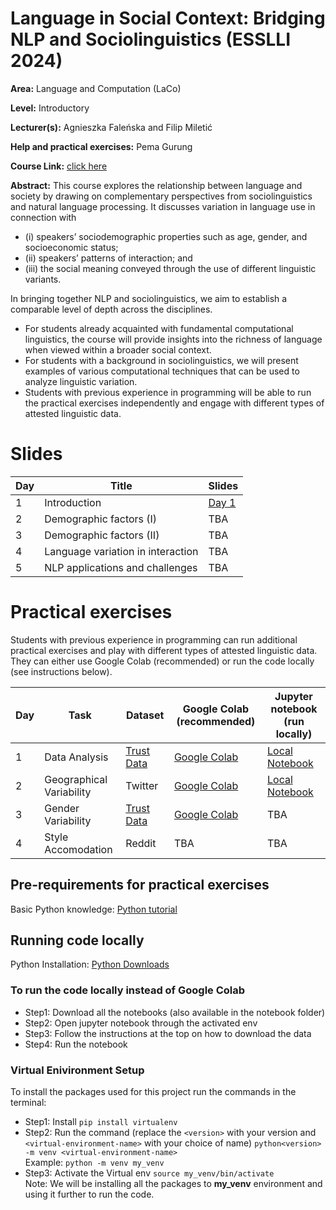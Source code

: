 # Language in Social Context: Bridging NLP and Sociolinguistics (ESSLLI 2024)

<b>Area:</b> Language and Computation (LaCo)

<b>Level:</b> Introductory

<b>Lecturer(s):</b> Agnieszka Faleńska and Filip Miletić

<b>Help and practical exercises:</b> Pema Gurung

<b>Course Link:</b> [click here](https://2024.esslli.eu/placeholder-programme/course-overview.html#10)

<b>Abstract:</b>
This course explores the relationship between language and society by drawing on complementary perspectives from sociolinguistics and natural language processing. It discusses variation in language use in connection with 
- (i) speakers’ sociodemographic properties such as age, gender, and socioeconomic status; 
- (ii) speakers’ patterns of interaction; and 
- (iii) the social meaning conveyed through the use of different linguistic variants. 

In bringing together NLP and sociolinguistics, we aim to establish a comparable level of depth across the disciplines. <br>
- For students already acquainted with fundamental computational linguistics, the course will provide insights into the richness of language when viewed within a broader social context.
- For students with a background in sociolinguistics, we will present examples of various computational techniques that can be used to analyze linguistic variation.
- Students with previous experience in programming will be able to run the practical exercises independently and engage with different types of attested linguistic data.

# Slides

| Day | Title                     | Slides | 
| -- | ------------------------ | ----------- |
|1| Introduction    | [Day 1](slides/day1.pdf) |
|2| Demographic factors (I) | TBA |
|3| Demographic factors (II) |  TBA |
|4| Language variation in interaction | TBA |
|5| NLP applications and challenges | TBA |

# Practical exercises

Students with previous experience in programming can run additional practical exercises and play with different types of attested linguistic data. They can either use Google Colab (recommended) or run the code locally (see instructions below).

| Day | Task                     | Dataset  | Google Colab (recommended)                                                                                                                                                                        |  Jupyter notebook  (run locally) |
| -- | ------------------------ | -----------  | --------------------------------------------------------------------------------------------------------------------------------------------------------------------------- | ----------------------------------- |
| 1  | Data Analysis | [Trust Data](https://github.com/MilaNLProc/translation_bias)      | [Google Colab](https://colab.research.google.com/drive/1ctMPBupu07Nr8UsP_WuJe7VFHjjocoWE?usp=sharing)     | [Local Notebook](notebooks/Trust_Data_Analysis.ipynb) |
|2| Geographical Variability | Twitter | [Google Colab](https://colab.research.google.com/drive/1Q9wdazDkoryDuld52ZzRk0UriyyjcjQH) | [Local Notebook](notebooks/TrustData_Gender.ipynb) |
|3| Gender Variability | [Trust Data](https://github.com/MilaNLProc/translation_bias) | [Google Colab](https://colab.research.google.com/drive/1I4sUJhfr06EgE99VFy3WK0VyeOOY5SyH?usp=sharing) | TBA |
|4| Style Accomodation| Reddit | TBA | TBA |

## Pre-requirements for practical exercises
Basic Python knowledge: [Python tutorial](https://www.tutorialspoint.com/python/index.htm) <br>

## Running code locally
Python Installation: [Python Downloads](https://www.python.org/downloads/)

### To run the code locally instead of Google Colab

- Step1: Download all the notebooks (also available in the notebook folder)
- Step2: Open jupyter notebook through the activated env
- Step3: Follow the instructions at the top on how to download the data
- Step4: Run the notebook
  
### Virtual Enivironment Setup
To install the packages used for this project run the commands in the terminal:
- Step1: Install  ``` pip install virtualenv ``` 
- Step2: Run the command (replace the ```<version>``` with your version and ```<virtual-environment-name>``` with your choice of name)
  ```python<version> -m venv <virtual-environment-name> ``` <br>
Example: ``` python -m venv my_venv ```
- Step3: Activate the Virtual env ```source my_venv/bin/activate```
<br>Note: We will be installing all the packages to <b>my_venv</b> environment and using it further to run the code.







